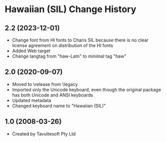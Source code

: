 Hawaiian (SIL) Change History
====================

2.2 (2023-12-01)
----------------
* Change font from HI fonts to Charis SIL because there is no clear license agreement on distribution of the HI fonts
* Added Web target
* Change langtag from "haw-Latn" to minimal tag "haw"

2.0 (2020-09-07)
----------------
* Moved to \release from \legacy
* Imported only the Unicode keyboard, even though the original package has both Unicode and ANSI keyboards
* Updated metadata
* Changed keyboard name to "Hawaiian (SIL)"


1.0 (2008-03-26)
----------------
* Created by Tavultesoft Pty Ltd
